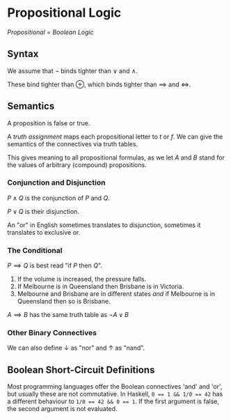 # Propositional Logic

_Propositional = Boolean Logic_

## Syntax

We assume that $\neg$ binds tighter than $\lor$ and $\land$.

These bind tighter than $\oplus$, which binds tighter than $\implies$ and $\iff$.

## Semantics

A proposition is false or true.

A _truth assignment_ maps each propositional letter to _t_ or _f_. We can give the semantics of the connectives via truth tables.

This gives meaning to all propositional formulas, as we let $A$ and $B$ stand for the values of arbitrary (compound) propositions.

### Conjunction and Disjunction

$P \land Q$ is the conjunction of $P$ and $Q$.

$P \lor Q$ is their disjunction.

An "or" in English sometimes translates to disjunction, sometimes it translates to exclusive or.

### The Conditional

$P \implies Q$ is best read "if $P$ then $Q$".

1. If the volume is increased, the pressure falls.
2. If Melbourne is in Queensland then Brisbane is in Victoria.
3. Melbourne and Brisbane are in different states _and_ if Melbourne is in Queensland then so is Brisbane.

$A \implies B$ has the same truth table as $\neg A \lor B$

### Other Binary Connectives

We can also define $\downarrow$ as "nor" and $\uparrow$ as "nand".

## Boolean Short-Circuit Definitions

Most programming languages offer the Boolean connectives 'and' and 'or', but usually these are not commutative. In Haskell, `0 == 1 && 1/0 == 42` has a different behaviour to `1/0 == 42 && 0 == 1`. If the first argument is false, the second argument is not evaluated.
